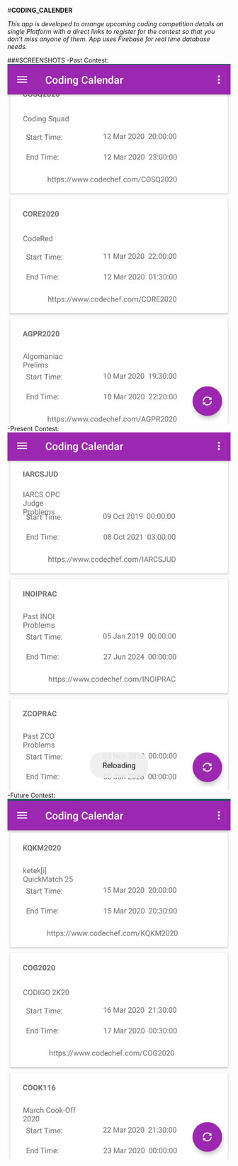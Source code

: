 #**CODING_CALENDER**

*This app is developed to arrange upcoming coding competition details on single Platform with a direct links to register for the contest so that you don't miss anyone of them.*
*App uses Firebase for real time database needs.*

###SCREENSHOTS
-Past Contest:
![Past Contests Screenshot](https://github.com/brijeshsaraswat/Coding-Calender/blob/master/app/src/main/res/Screenshot_20200314-233556_2.png)
-Present Contest:
![Present Contests Screenshot](https://github.com/brijeshsaraswat/Coding-Calender/blob/master/app/src/main/res/Screenshot_20200314-233443_2.png)
-Future Contest:
![Future Contests Screenshot](https://github.com/brijeshsaraswat/Coding-Calender/blob/master/app/src/main/res/Screenshot_20200314-233229_2.png)
